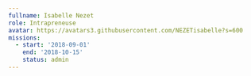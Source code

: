 ```yaml
---
fullname: Isabelle Nezet
role: Intrapreneuse
avatar: https://avatars3.githubusercontent.com/NEZETisabelle?s=600
missions:
  - start: '2018-09-01'
    end: '2018-10-15'
    status: admin
---
```

